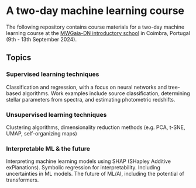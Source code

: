 # A two-day machine learning course

The following repository contains course materials for a two-day machine learning course at the [MWGaia-DN introductory school](https://indico.cern.ch/event/1413524/overview) in Coimbra, Portugal (9th - 13th September 2024).

## Topics
### Supervised  learning techniques
Classification and regression, with a focus on neural networks and tree-based algorithms. Work examples include source classification,  determining stellar parameters from spectra, and estimating photometric redshifts.

### Unsupervised learning techniques
Clustering algorithms, dimensionality reduction methods (e.g. PCA, t-SNE, UMAP, self-organizing maps)

### Interpretable ML & the future
Interpreting machine learning models using SHAP (SHapley Additive exPlanations). Symbolic regression for interpretability. Including uncertainties in ML models. The future of ML/AI, including the potential of transformers.

